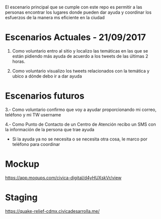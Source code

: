 El escenario principal que se cumple con este repo es permitir a las personas encontrar los lugares donde pueden dar ayuda y coordinar los esfuerzos de la manera ms eficiente en la ciudad

# Escenarios Actuales - 21/09/2017

1. Como voluntario entro al sitio y localizo las temáticas en las que se están pidiendo más ayuda de acuerdo a los tweets de las últimas 2 horas. 

2. Como voluntario visualizo los tweets relacionados con la temática y ubico a dónde debo ir a dar ayuda

# Escenarios futuros

3.- Como voluntario confirmo que voy a ayudar proporcionando mi correo, teléfono y mi TW username 

4.- Como Punto de Contacto de un Centro de Atención recibo un SMS con la información de la persona que trae ayuda 
  - Si la ayuda ya no se necesita o se necesita otra cosa, le marco por teléfono para coordinar

# Mockup 

https://app.moqups.com/civica-digital/d4yHUXskVr/view

# Staging 

https://quake-relief-cdmx.civicadesarrolla.me/


